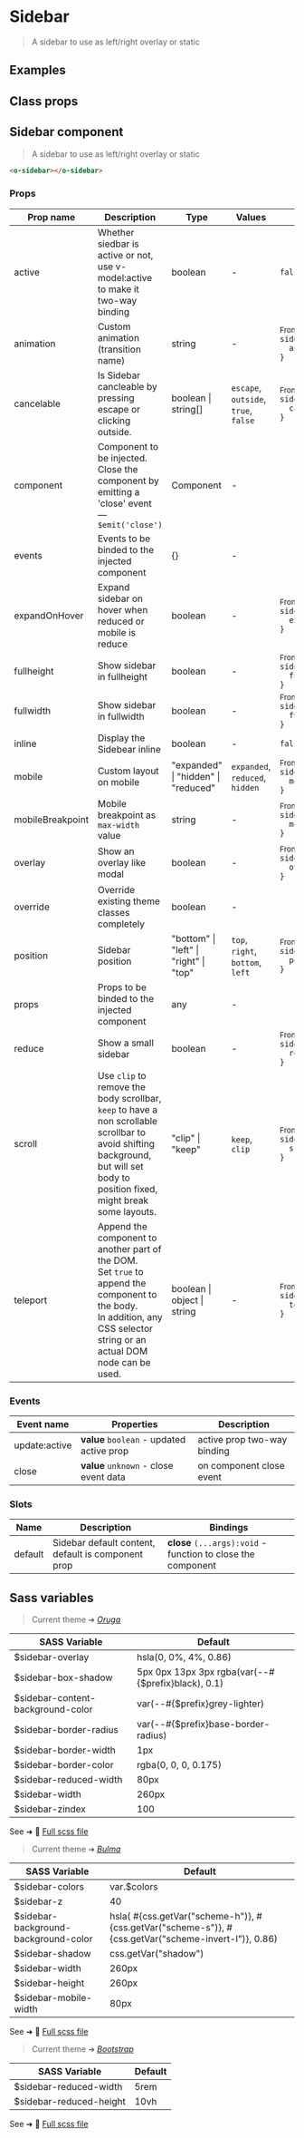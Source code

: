 # Sidebar

<div class="vp-doc">

> A sidebar to use as left/right overlay or static

</div>

<div class="vp-example">

## Examples

<example-sidebar />

</div>

<div class="vp-example">

## Class props

<inspector-sidebar-viewer />

</div>

<div class="vp-doc">

## Sidebar component

> A sidebar to use as left/right overlay or static

```html
<o-sidebar></o-sidebar>
```

### Props

| Prop name        | Description                                                                                                                                                                         | Type                                   | Values                               | Default                                                                                                                                                            |
| ---------------- | ----------------------------------------------------------------------------------------------------------------------------------------------------------------------------------- | -------------------------------------- | ------------------------------------ | ------------------------------------------------------------------------------------------------------------------------------------------------------------------ |
| active           | Whether siedbar is active or not, use v-model:active to make it two-way binding                                                                                                     | boolean                                | -                                    | <code style='white-space: nowrap; padding: 0;'>false</code>                                                                                                        |
| animation        | Custom animation (transition name)                                                                                                                                                  | string                                 | -                                    | <div><small>From <b>config</b>:</small></div><code style='white-space: nowrap; padding: 0;'>sidebar: {<br>&nbsp;&nbsp;animation: undefined<br>}</code>             |
| cancelable       | Is Sidebar cancleable by pressing escape or clicking outside.                                                                                                                       | boolean \| string[]                    | `escape`, `outside`, `true`, `false` | <div><small>From <b>config</b>:</small></div><code style='white-space: nowrap; padding: 0;'>sidebar: {<br>&nbsp;&nbsp;cancelable: ["escape","outside"]<br>}</code> |
| component        | Component to be injected.<br/>Close the component by emitting a 'close' event — `$emit('close')`                                                                                    | Component                              | -                                    |                                                                                                                                                                    |
| events           | Events to be binded to the injected component                                                                                                                                       | {}                                     | -                                    |                                                                                                                                                                    |
| expandOnHover    | Expand sidebar on hover when reduced or mobile is reduce                                                                                                                            | boolean                                | -                                    | <div><small>From <b>config</b>:</small></div><code style='white-space: nowrap; padding: 0;'>sidebar: {<br>&nbsp;&nbsp;expandOnHover: false<br>}</code>             |
| fullheight       | Show sidebar in fullheight                                                                                                                                                          | boolean                                | -                                    | <div><small>From <b>config</b>:</small></div><code style='white-space: nowrap; padding: 0;'>sidebar: {<br>&nbsp;&nbsp;fullheight: false<br>}</code>                |
| fullwidth        | Show sidebar in fullwidth                                                                                                                                                           | boolean                                | -                                    | <div><small>From <b>config</b>:</small></div><code style='white-space: nowrap; padding: 0;'>sidebar: {<br>&nbsp;&nbsp;fullwidth: false<br>}</code>                 |
| inline           | Display the Sidebear inline                                                                                                                                                         | boolean                                | -                                    | <code style='white-space: nowrap; padding: 0;'>false</code>                                                                                                        |
| mobile           | Custom layout on mobile                                                                                                                                                             | "expanded" \| "hidden" \| "reduced"    | `expanded`, `reduced`, `hidden`      | <div><small>From <b>config</b>:</small></div><code style='white-space: nowrap; padding: 0;'>sidebar: {<br>&nbsp;&nbsp;mobile: undefined<br>}</code>                |
| mobileBreakpoint | Mobile breakpoint as `max-width` value                                                                                                                                              | string                                 | -                                    | <div><small>From <b>config</b>:</small></div><code style='white-space: nowrap; padding: 0;'>sidebar: {<br>&nbsp;&nbsp;mobileBreakpoint: undefined<br>}</code>      |
| overlay          | Show an overlay like modal                                                                                                                                                          | boolean                                | -                                    | <div><small>From <b>config</b>:</small></div><code style='white-space: nowrap; padding: 0;'>sidebar: {<br>&nbsp;&nbsp;overlay: false<br>}</code>                   |
| override         | Override existing theme classes completely                                                                                                                                          | boolean                                | -                                    |                                                                                                                                                                    |
| position         | Sidebar position                                                                                                                                                                    | "bottom" \| "left" \| "right" \| "top" | `top`, `right`, `bottom`, `left`     | <div><small>From <b>config</b>:</small></div><code style='white-space: nowrap; padding: 0;'>sidebar: {<br>&nbsp;&nbsp;position: "left"<br>}</code>                 |
| props            | Props to be binded to the injected component                                                                                                                                        | any                                    | -                                    |                                                                                                                                                                    |
| reduce           | Show a small sidebar                                                                                                                                                                | boolean                                | -                                    | <div><small>From <b>config</b>:</small></div><code style='white-space: nowrap; padding: 0;'>sidebar: {<br>&nbsp;&nbsp;reduce: false<br>}</code>                    |
| scroll           | Use `clip` to remove the body scrollbar, `keep` to have a non scrollable scrollbar to avoid shifting background,<br/>but will set body to position fixed, might break some layouts. | "clip" \| "keep"                       | `keep`, `clip`                       | <div><small>From <b>config</b>:</small></div><code style='white-space: nowrap; padding: 0;'>sidebar: {<br>&nbsp;&nbsp;scroll: "clip"<br>}</code>                   |
| teleport         | Append the component to another part of the DOM.<br/>Set `true` to append the component to the body.<br/>In addition, any CSS selector string or an actual DOM node can be used.    | boolean \| object \| string            | -                                    | <div><small>From <b>config</b>:</small></div><code style='white-space: nowrap; padding: 0;'>sidebar: {<br>&nbsp;&nbsp;teleport: false<br>}</code>                  |

### Events

| Event name    | Properties                                | Description                 |
| ------------- | ----------------------------------------- | --------------------------- |
| update:active | **value** `boolean` - updated active prop | active prop two-way binding |
| close         | **value** `unknown` - close event data    | on component close event    |

### Slots

| Name    | Description                                        | Bindings                                                     |
| ------- | -------------------------------------------------- | ------------------------------------------------------------ |
| default | Sidebar default content, default is component prop | **close** `(...args):void` - function to close the component |

</div>

<div class="vp-doc">

## Sass variables

<div class="theme-oruga">

> Current theme ➜ _[Oruga](https://github.com/oruga-ui/theme-oruga)_

| SASS Variable                     | Default                                            |
| --------------------------------- | -------------------------------------------------- |
| $sidebar-overlay                  | hsla(0, 0%, 4%, 0.86)                              |
| $sidebar-box-shadow               | 5px 0px 13px 3px rgba(var(--#{$prefix}black), 0.1) |
| $sidebar-content-background-color | var(--#{$prefix}grey-lighter)                      |
| $sidebar-border-radius            | var(--#{$prefix}base-border-radius)                |
| $sidebar-border-width             | 1px                                                |
| $sidebar-border-color             | rgba(0, 0, 0, 0.175)                               |
| $sidebar-reduced-width            | 80px                                               |
| $sidebar-width                    | 260px                                              |
| $sidebar-zindex                   | 100                                                |

See ➜ 📄 [Full scss file](https://github.com/oruga-ui/theme-oruga/tree/main/src/assets/scss/components/_sidebar.scss)

</div>
<div class="theme-bulma">

> Current theme ➜ _[Bulma](https://github.com/oruga-ui/theme-bulma)_

| SASS Variable                        | Default                                                                                             |
| ------------------------------------ | --------------------------------------------------------------------------------------------------- |
| $sidebar-colors                      | var.$colors                                                                                         |
| $sidebar-z                           | 40                                                                                                  |
| $sidebar-background-background-color | hsla( #{css.getVar("scheme-h")}, #{css.getVar("scheme-s")}, #{css.getVar("scheme-invert-l")}, 0.86) |
| $sidebar-shadow                      | css.getVar("shadow")                                                                                |
| $sidebar-width                       | 260px                                                                                               |
| $sidebar-height                      | 260px                                                                                               |
| $sidebar-mobile-width                | 80px                                                                                                |

See ➜ 📄 [Full scss file](https://github.com/oruga-ui/theme-bulma/tree/main/src/assets/scss/components/_sidebar.scss)

</div>
<div class="theme-bootstrap">

> Current theme ➜ _[Bootstrap](https://github.com/oruga-ui/theme-bootstrap)_

| SASS Variable           | Default |
| ----------------------- | ------- |
| $sidebar-reduced-width  | 5rem    |
| $sidebar-reduced-height | 10vh    |

See ➜ 📄 [Full scss file](https://github.com/oruga-ui/theme-bootstrap/tree/main/src/assets/scss/components/_sidebar.scss)

</div>

</div>
